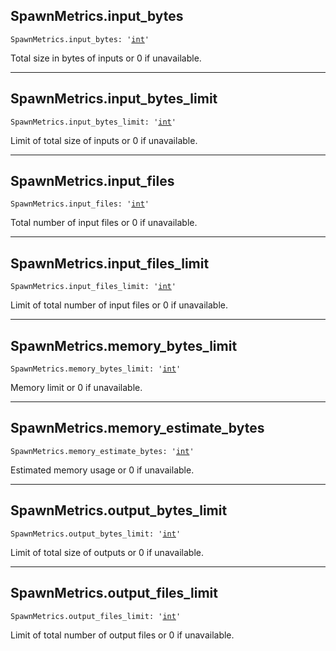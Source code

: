 

## SpawnMetrics.input\_bytes

<pre class="language-python"><code><span class="source python"><span class="meta qualified-name python"><span class="meta generic-name python">SpawnMetrics</span><span class="punctuation accessor dot python">.</span><span class="meta generic-name python">input_bytes</span></span><span class="punctuation separator annotation variable python">:</span> <span class="meta string python"><span class="string quoted single python"><span class="punctuation definition string begin python">&#39;</span></span></span><span class="meta string python"><span class="string quoted single python"><a href="/lib/int">int</a><span class="punctuation definition string end python">&#39;</span></span></span></span></code></pre>

Total size in bytes of inputs or 0 if unavailable.

***

## SpawnMetrics.input\_bytes\_limit

<pre class="language-python"><code><span class="source python"><span class="meta qualified-name python"><span class="meta generic-name python">SpawnMetrics</span><span class="punctuation accessor dot python">.</span><span class="meta generic-name python">input_bytes_limit</span></span><span class="punctuation separator annotation variable python">:</span> <span class="meta string python"><span class="string quoted single python"><span class="punctuation definition string begin python">&#39;</span></span></span><span class="meta string python"><span class="string quoted single python"><a href="/lib/int">int</a><span class="punctuation definition string end python">&#39;</span></span></span></span></code></pre>

Limit of total size of inputs or 0 if unavailable.

***

## SpawnMetrics.input\_files

<pre class="language-python"><code><span class="source python"><span class="meta qualified-name python"><span class="meta generic-name python">SpawnMetrics</span><span class="punctuation accessor dot python">.</span><span class="meta generic-name python">input_files</span></span><span class="punctuation separator annotation variable python">:</span> <span class="meta string python"><span class="string quoted single python"><span class="punctuation definition string begin python">&#39;</span></span></span><span class="meta string python"><span class="string quoted single python"><a href="/lib/int">int</a><span class="punctuation definition string end python">&#39;</span></span></span></span></code></pre>

Total number of input files or 0 if unavailable.

***

## SpawnMetrics.input\_files\_limit

<pre class="language-python"><code><span class="source python"><span class="meta qualified-name python"><span class="meta generic-name python">SpawnMetrics</span><span class="punctuation accessor dot python">.</span><span class="meta generic-name python">input_files_limit</span></span><span class="punctuation separator annotation variable python">:</span> <span class="meta string python"><span class="string quoted single python"><span class="punctuation definition string begin python">&#39;</span></span></span><span class="meta string python"><span class="string quoted single python"><a href="/lib/int">int</a><span class="punctuation definition string end python">&#39;</span></span></span></span></code></pre>

Limit of total number of input files or 0 if unavailable.

***

## SpawnMetrics.memory\_bytes\_limit

<pre class="language-python"><code><span class="source python"><span class="meta qualified-name python"><span class="meta generic-name python">SpawnMetrics</span><span class="punctuation accessor dot python">.</span><span class="meta generic-name python">memory_bytes_limit</span></span><span class="punctuation separator annotation variable python">:</span> <span class="meta string python"><span class="string quoted single python"><span class="punctuation definition string begin python">&#39;</span></span></span><span class="meta string python"><span class="string quoted single python"><a href="/lib/int">int</a><span class="punctuation definition string end python">&#39;</span></span></span></span></code></pre>

Memory limit or 0 if unavailable.

***

## SpawnMetrics.memory\_estimate\_bytes

<pre class="language-python"><code><span class="source python"><span class="meta qualified-name python"><span class="meta generic-name python">SpawnMetrics</span><span class="punctuation accessor dot python">.</span><span class="meta generic-name python">memory_estimate_bytes</span></span><span class="punctuation separator annotation variable python">:</span> <span class="meta string python"><span class="string quoted single python"><span class="punctuation definition string begin python">&#39;</span></span></span><span class="meta string python"><span class="string quoted single python"><a href="/lib/int">int</a><span class="punctuation definition string end python">&#39;</span></span></span></span></code></pre>

Estimated memory usage or 0 if unavailable.

***

## SpawnMetrics.output\_bytes\_limit

<pre class="language-python"><code><span class="source python"><span class="meta qualified-name python"><span class="meta generic-name python">SpawnMetrics</span><span class="punctuation accessor dot python">.</span><span class="meta generic-name python">output_bytes_limit</span></span><span class="punctuation separator annotation variable python">:</span> <span class="meta string python"><span class="string quoted single python"><span class="punctuation definition string begin python">&#39;</span></span></span><span class="meta string python"><span class="string quoted single python"><a href="/lib/int">int</a><span class="punctuation definition string end python">&#39;</span></span></span></span></code></pre>

Limit of total size of outputs or 0 if unavailable.

***

## SpawnMetrics.output\_files\_limit

<pre class="language-python"><code><span class="source python"><span class="meta qualified-name python"><span class="meta generic-name python">SpawnMetrics</span><span class="punctuation accessor dot python">.</span><span class="meta generic-name python">output_files_limit</span></span><span class="punctuation separator annotation variable python">:</span> <span class="meta string python"><span class="string quoted single python"><span class="punctuation definition string begin python">&#39;</span></span></span><span class="meta string python"><span class="string quoted single python"><a href="/lib/int">int</a><span class="punctuation definition string end python">&#39;</span></span></span></span></code></pre>

Limit of total number of output files or 0 if unavailable.
